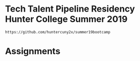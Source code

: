 
# Tech Talent Pipeline Residency Hunter College Summer 2019

    https://github.com/huntercuny2x/summer19bootcamp
    
# Assignments 
    
    
